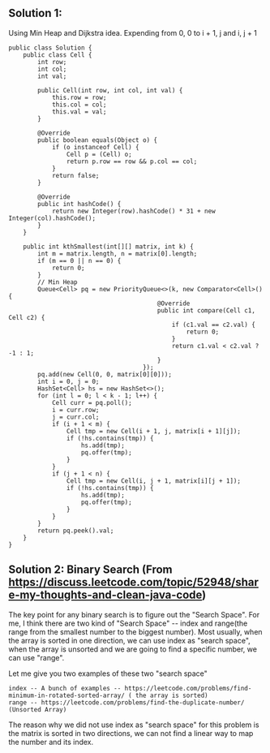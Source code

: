 ## Solution 1:
Using Min Heap and Dijkstra idea. Expending from 0, 0 to i + 1, j and i, j + 1
```
public class Solution {
    public class Cell {
        int row;
        int col;
        int val;

        public Cell(int row, int col, int val) {
            this.row = row;
            this.col = col;
            this.val = val;
        }

        @Override
        public boolean equals(Object o) {
            if (o instanceof Cell) {
                Cell p = (Cell) o;
                return p.row == row && p.col == col;
            }
            return false;
        }

        @Override
        public int hashCode() {
            return new Integer(row).hashCode() * 31 + new Integer(col).hashCode();
        }
    }

    public int kthSmallest(int[][] matrix, int k) {
        int m = matrix.length, n = matrix[0].length;
        if (m == 0 || n == 0) {
            return 0;
        }
        // Min Heap
        Queue<Cell> pq = new PriorityQueue<>(k, new Comparator<Cell>() {
                                         @Override
                                         public int compare(Cell c1, Cell c2) {
                                             if (c1.val == c2.val) {
                                                 return 0;
                                             }
                                             return c1.val < c2.val ? -1 : 1;
                                         }
                                     });
        pq.add(new Cell(0, 0, matrix[0][0]));
        int i = 0, j = 0;
        HashSet<Cell> hs = new HashSet<>();
        for (int l = 0; l < k - 1; l++) {
            Cell curr = pq.poll();
            i = curr.row;
            j = curr.col;
            if (i + 1 < m) {
                Cell tmp = new Cell(i + 1, j, matrix[i + 1][j]);
                if (!hs.contains(tmp)) {
                    hs.add(tmp);
                    pq.offer(tmp);
                }
            }
            if (j + 1 < n) {
                Cell tmp = new Cell(i, j + 1, matrix[i][j + 1]);
                if (!hs.contains(tmp)) {
                    hs.add(tmp);
                    pq.offer(tmp);
                }
            }
        }
        return pq.peek().val;
    }
}
```

## Solution 2: Binary Search (From https://discuss.leetcode.com/topic/52948/share-my-thoughts-and-clean-java-code)
The key point for any binary search is to figure out the "Search Space". For me, I think there are two kind of "Search Space" -- index and range(the range from the smallest number to the biggest number). Most usually, when the array is sorted in one direction, we can use index as "search space", when the array is unsorted and we are going to find a specific number, we can use "range".

Let me give you two examples of these two "search space"

    index -- A bunch of examples -- https://leetcode.com/problems/find-minimum-in-rotated-sorted-array/ ( the array is sorted)
    range -- https://leetcode.com/problems/find-the-duplicate-number/ (Unsorted Array)

The reason why we did not use index as "search space" for this problem is the matrix is sorted in two directions, we can not find a linear way to map the number and its index.